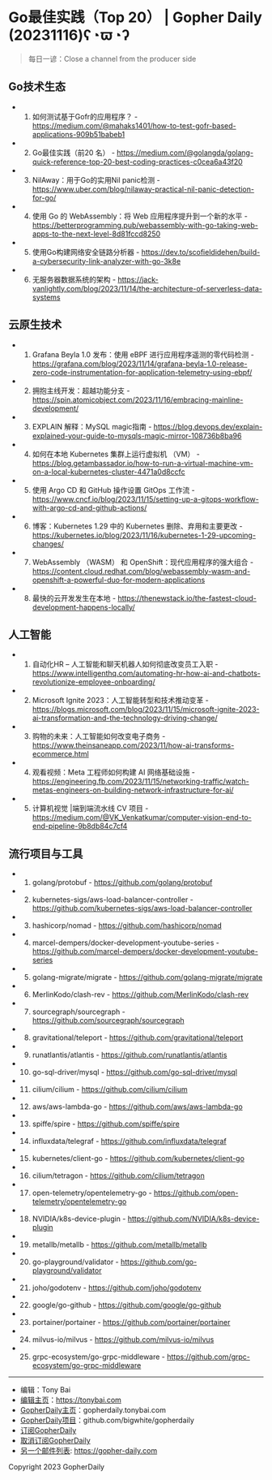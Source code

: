 # Go最佳实践（Top 20） | Gopher Daily (20231116)ʕ◔ϖ◔ʔ

>每日一谚：Close a channel from the producer side

## Go技术生态


- 1. 如何测试基于Gofr的应用程序？ - https://medium.com/@mahaks1401/how-to-test-gofr-based-applications-909b51babeb1

- 2. Go最佳实践（前20 名） - https://medium.com/@golangda/golang-quick-reference-top-20-best-coding-practices-c0cea6a43f20

- 3. NilAway：用于Go的实用Nil panic检测 - https://www.uber.com/blog/nilaway-practical-nil-panic-detection-for-go/

- 4. 使用 Go 的 WebAssembly：将 Web 应用程序提升到一个新的水平 - https://betterprogramming.pub/webassembly-with-go-taking-web-apps-to-the-next-level-8d81fccd8250

- 5. 使用Go构建网络安全链路分析器 - https://dev.to/scofieldidehen/build-a-cybersecurity-link-analyzer-with-go-3k8e

- 6. 无服务器数据系统的架构 - https://jack-vanlightly.com/blog/2023/11/14/the-architecture-of-serverless-data-systems


## 云原生技术


- 1. Grafana Beyla 1.0 发布：使用 eBPF 进行应用程序遥测的零代码检测 - https://grafana.com/blog/2023/11/14/grafana-beyla-1.0-release-zero-code-instrumentation-for-application-telemetry-using-ebpf/

- 2. 拥抱主线开发：超越功能分支 - https://spin.atomicobject.com/2023/11/16/embracing-mainline-development/

- 3. EXPLAIN 解释：MySQL magic指南 - https://blog.devops.dev/explain-explained-your-guide-to-mysqls-magic-mirror-108736b8ba96

- 4. 如何在本地 Kubernetes 集群上运行虚拟机 （VM） - https://blog.getambassador.io/how-to-run-a-virtual-machine-vm-on-a-local-kubernetes-cluster-4471a0d8ccfc

- 5. 使用 Argo CD 和 GitHub 操作设置 GitOps 工作流 - https://www.cncf.io/blog/2023/11/15/setting-up-a-gitops-workflow-with-argo-cd-and-github-actions/

- 6. 博客：Kubernetes 1.29 中的 Kubernetes 删除、弃用和主要更改 - https://kubernetes.io/blog/2023/11/16/kubernetes-1-29-upcoming-changes/

- 7. WebAssembly （WASM） 和 OpenShift：现代应用程序的强大组合 - https://content.cloud.redhat.com/blog/webassembly-wasm-and-openshift-a-powerful-duo-for-modern-applications

- 8. 最快的云开发发生在本地 - https://thenewstack.io/the-fastest-cloud-development-happens-locally/


## 人工智能


- 1. 自动化HR – 人工智能和聊天机器人如何彻底改变员工入职 - https://www.intelligenthq.com/automating-hr-how-ai-and-chatbots-revolutionize-employee-onboarding/

- 2. Microsoft Ignite 2023：人工智能转型和技术推动变革 - https://blogs.microsoft.com/blog/2023/11/15/microsoft-ignite-2023-ai-transformation-and-the-technology-driving-change/

- 3. 购物的未来：人工智能如何改变电子商务 - https://www.theinsaneapp.com/2023/11/how-ai-transforms-ecommerce.html

- 4. 观看视频：Meta 工程师如何构建 AI 网络基础设施 - https://engineering.fb.com/2023/11/15/networking-traffic/watch-metas-engineers-on-building-network-infrastructure-for-ai/

- 5. 计算机视觉 |端到端流水线 CV 项目 - https://medium.com/@VK_Venkatkumar/computer-vision-end-to-end-pipeline-9b8db84c7cf4


## 流行项目与工具


- 1. golang/protobuf - https://github.com/golang/protobuf

- 2. kubernetes-sigs/aws-load-balancer-controller - https://github.com/kubernetes-sigs/aws-load-balancer-controller

- 3. hashicorp/nomad - https://github.com/hashicorp/nomad

- 4. marcel-dempers/docker-development-youtube-series - https://github.com/marcel-dempers/docker-development-youtube-series

- 5. golang-migrate/migrate - https://github.com/golang-migrate/migrate

- 6. MerlinKodo/clash-rev - https://github.com/MerlinKodo/clash-rev

- 7. sourcegraph/sourcegraph - https://github.com/sourcegraph/sourcegraph

- 8. gravitational/teleport - https://github.com/gravitational/teleport

- 9. runatlantis/atlantis - https://github.com/runatlantis/atlantis

- 10. go-sql-driver/mysql - https://github.com/go-sql-driver/mysql

- 11. cilium/cilium - https://github.com/cilium/cilium

- 12. aws/aws-lambda-go - https://github.com/aws/aws-lambda-go

- 13. spiffe/spire - https://github.com/spiffe/spire

- 14. influxdata/telegraf - https://github.com/influxdata/telegraf

- 15. kubernetes/client-go - https://github.com/kubernetes/client-go

- 16. cilium/tetragon - https://github.com/cilium/tetragon

- 17. open-telemetry/opentelemetry-go - https://github.com/open-telemetry/opentelemetry-go

- 18. NVIDIA/k8s-device-plugin - https://github.com/NVIDIA/k8s-device-plugin

- 19. metallb/metallb - https://github.com/metallb/metallb

- 20. go-playground/validator - https://github.com/go-playground/validator

- 21. joho/godotenv - https://github.com/joho/godotenv

- 22. google/go-github - https://github.com/google/go-github

- 23. portainer/portainer - https://github.com/portainer/portainer

- 24. milvus-io/milvus - https://github.com/milvus-io/milvus

- 25. grpc-ecosystem/go-grpc-middleware - https://github.com/grpc-ecosystem/go-grpc-middleware


----

- 编辑：Tony Bai
- [编辑主页](https://tonybai.com)：https://tonybai.com
- [GopherDaily主页](https://gopherdaily.tonybai.com)：gopherdaily.tonybai.com
- [GopherDaily项目](https://github.com/bigwhite/gopherdaily)：github.com/bigwhite/gopherdaily
- [订阅GopherDaily](https://gopherdaily.tonybai.com/subscribe)
- [取消订阅GopherDaily](https://gopherdaily.tonybai.com/unsubscribe)
- [另一个邮件列表](https://gopher-daily.com): https://gopher-daily.com

Copyright 2023 GopherDaily
